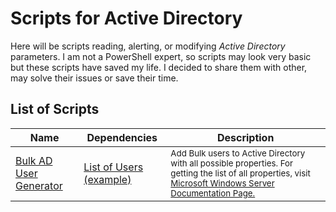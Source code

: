 # Scripts for Active Directory
Here will be scripts reading, alerting, or modifying *Active Directory* parameters. I am not a PowerShell expert, so scripts may look very basic but these scripts have saved my life. I decided to share them with other, may solve their issues or save their time.

## List of Scripts

| Name | Dependencies | Description |
|------|--------------|-------------|
|[Bulk AD User Generator](https://github.com/namnamir/active-directory/blob/master/bulk_user.ps1) | [List of Users (example)](https://github.com/namnamir/active-directory/blob/master/assets/Mock_Users.csv) | <small>Add Bulk users to Active Directory with all possible properties. For getting the list of all properties, visit [Microsoft Windows Server Documentation Page.](https://docs.microsoft.com/en-us/powershell/module/addsadministration/new-aduser?view=win10-ps)<small>|
